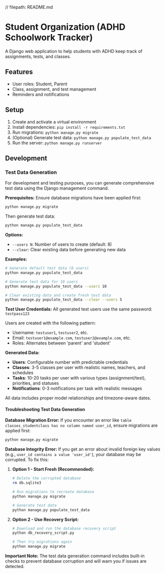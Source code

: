 // filepath: README.md
# Student Organization (ADHD Schoolwork Tracker)

A Django web application to help students with ADHD keep track of assignments, tests, and classes.  
## Features
- User roles: Student, Parent
- Class, assignment, and test management
- Reminders and notifications

## Setup
1. Create and activate a virtual environment
2. Install dependencies: `pip install -r requirements.txt`
3. Run migrations: `python manage.py migrate`
4. (Optional) Generate test data: `python manage.py populate_test_data`
5. Run the server: `python manage.py runserver`

## Development

### Test Data Generation

For development and testing purposes, you can generate comprehensive test data using the Django management command.

**Prerequisites:** Ensure database migrations have been applied first:
```bash
python manage.py migrate
```

Then generate test data:
```bash
python manage.py populate_test_data
```

**Options:**
- `--users N`: Number of users to create (default: 8)
- `--clear`: Clear existing data before generating new data

**Examples:**
```bash
# Generate default test data (8 users)
python manage.py populate_test_data

# Generate test data for 10 users
python manage.py populate_test_data --users 10

# Clear existing data and create fresh test data
python manage.py populate_test_data --clear --users 5
```

**Test User Credentials:**
All generated test users use the same password: `testpass123`

Users are created with the following pattern:
- Username: `testuser1`, `testuser2`, etc.
- Email: `testuser1@example.com`, `testuser2@example.com`, etc.
- Roles: Alternates between 'parent' and 'student'

**Generated Data:**
- **Users**: Configurable number with predictable credentials
- **Classes**: 3-5 classes per user with realistic names, teachers, and schedules
- **Tasks**: 10-20 tasks per user with various types (assignment/test), priorities, and statuses
- **Notifications**: 0-3 notifications per task with realistic messages

All data includes proper model relationships and timezone-aware dates.

#### Troubleshooting Test Data Generation

**Database Migration Error:**
If you encounter an error like `table classes_studentclass has no column named user_id`, ensure migrations are applied first:
```bash
python manage.py migrate
```

**Database Integrity Error:**
If you get an error about invalid foreign key values (e.g., `user_id contains a value 'user_id'`), your database may be corrupted. To fix this:

1. **Option 1 - Start Fresh (Recommended):**
   ```bash
   # Delete the corrupted database
   rm db.sqlite3
   
   # Run migrations to recreate database
   python manage.py migrate
   
   # Generate test data
   python manage.py populate_test_data
   ```

2. **Option 2 - Use Recovery Script:**
   ```bash
   # Download and run the database recovery script
   python db_recovery_script.py
   
   # Then try migrations again
   python manage.py migrate
   ```

**Important Note:** The test data generation command includes built-in checks to prevent database corruption and will warn you if issues are detected.
